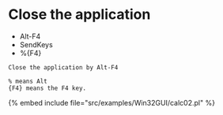 # Close the application

* Alt-F4
* SendKeys
* %{F4}

```
Close the application by Alt-F4

% means Alt
{F4} means the F4 key.
```
{% embed include file="src/examples/Win32GUI/calc02.pl" %}


